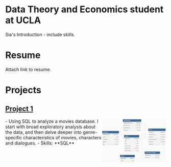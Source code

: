 # Data Theory and Economics student at UCLA
Sia's Introduction - include skills.

# Resume
Attach link to resume.

# Projects
## [Project 1](https://phulambrikarsia.github.io/movies-project/)

<img align="right" width="40%" height="40%" src="/assets/img/schema.png">
- Using SQL to analyze a movies database. I start with broad exploratory analysis about the data, and then delve deeper into genre-specific characteristics of movies, characters and dialogues.
- Skills: **SQL**



